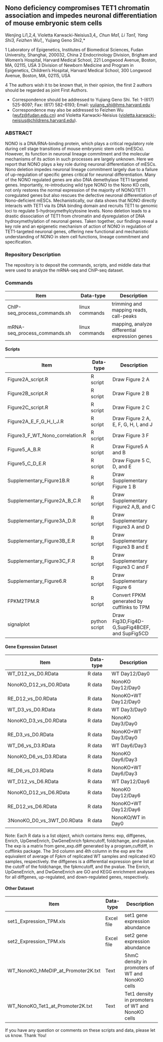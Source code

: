 ## Nono deficiency compromises TET1 chromatin association and impedes neuronal differentiation of mouse embryonic stem cells

Wenjing Li1,2,4, Violetta Karwacki-Neisius3,4,*, Chun Ma1, Li Tan1, Yang Shi3, Feizhen Wu1,*, Yujiang Geno Shi2,*

1 Laboratory of Epigenetics, Institutes of Biomedical Sciences, Fudan University, Shanghai, 200032, China
2 Endocrinology Division, Brigham and Women’s Hospital, Harvard Medical School, 221 Longwood Avenue, Boston, MA, 02115, USA
3 Division of Newborn Medicine and Program in Epigenetics, Children’s Hospital, Harvard Medical School, 300 Longwood Avenue, Boston, MA, 02115, USA

4 The authors wish it to be known that, in their opinion, the first 2 authors should be regarded as joint First Authors.

* Correspondence should be addressed to Yujiang Geno Shi. Tel: 1-(617) 525-8097; Fax: (617) 582-6193; Email: yujiang_shi@hms.harvard.edu
* Correspondence may also be addressed to Feizhen Wu (wufz@fudan.edu.cn) and Violetta Karwacki-Neisius (violetta.karwacki-neisius@childrens.harvard.edu).


### ABSTRACT
NONO is a DNA/RNA-binding protein, which plays a critical regulatory role during cell stage transitions of mouse embryonic stem cells (mESCs). However, its function in neuronal lineage commitment and the molecular mechanisms of its action in such processes are largely unknown. Here we report that NONO plays a key role during neuronal differentiation of mESCs. Nono deletion impedes neuronal lineage commitment largely due to a failure of up-regulation of specific genes critical for neuronal differentiation. Many of the NONO regulated genes are also DNA demethylase TET1 targeted genes. Importantly, re-introducing wild type NONO to the Nono KO cells, not only restores the normal expression of the majority of NONO/TET1 coregulated genes but also rescues the defective neuronal differentiation of Nono-deficient mESCs. Mechanistically, our data shows that NONO directly interacts with TET1 via its DNA binding domain and recruits TET1 to genomic loci to regulate 5-hydroxymethylcytosine levels. Nono deletion leads to a drastic dissociation of TET1 from chromatin and dysregulation of DNA hydroxymethylation of neuronal genes. Taken together, our findings reveal a key role and an epigenetic mechanism of action of NONO in regulation of TET1-targeted neuronal genes, offering new functional and mechanistic understanding of NONO in stem cell functions, lineage commitment and specification.

### Repository Description
The repository is to deposit the commands, scripts, and middle data that were used to analyze the mRNA-seq and ChIP-seq dataset.

### Commands
|  Item   | Data-type |Description  |
|  ----   | ----  | ----  |
|ChIP-seq_process_commands.sh|linux commands|trimming and mapping reads, call-peaks|  
|mRNA-seq_process_commands.sh|linux commands|mapping, analyze differential expression genes|

#### Scripts

|  Item   | Data-type |Description  |
|  ----   | ----  | ----  |
|Figure2A_script.R |R script|Draw Figure 2 A|
|Figure2B_script.R |R script|Draw Figure 2 B|
|Figure2C_script.R |R script|Draw Figure 2 C|
|Figure2A_E_F_G_H_I_J.R|R script|Draw Figure 2 A, E, F, G, H, I, and J|
|Figure3_F_WT_Nono_correlation.R |R script|Draw Figure 3 F|
|Figure5_A_B.R |R script|Draw Figure5 A and B|
|Figure5_C_D_E.R |R script|Draw Figure 5 C, D, and E|
|Supplementary_Figure1B.R|R script|Draw Supplementary Figure 1 B |
|Supplementary_Figure2A_B_C.R |R script|Draw Supplementary Figure2 A,B, and C|
|Supplementary_Figure3A_D.R |R script|Draw Supplementary Figure3 A and D|
|Supplementary_Figure3B_E.R |R script|Draw Supplementary Figure3 B and E|
|Supplementary_Figure3C_F.R |R script|Draw Supplementary Figure3 C and F|
|Supplementary_Figure6.R|R script|Draw Supplementary Figure 6 |
|FPKM2TPM.R|R script|Convert FPKM generated by cufflinks to TPM|
|signalplot|python script|Draw Fig3D,Fig4D-G,SupFig4BCEF, and SupFig5CD|

#### Gene Expression Dataset

|Item|Data-type|Description|
|  ----   |   ----  |     ----  |
|WT_D12_vs_D0.RData|R data|WT Day12/Day0|
|NonoKO_D12_vs_D0.RData|R data|NonoKO Day12/Day0|
|RE_D12_vs_D0.RData|R data|NonoKO+WT Day12/Day0|
|WT_D3_vs_D0.RData|R data|WT Day3/Day0|
|NonoKO_D3_vs_D0.RData|R data|NonoKO Day3/Day0|
|RE_D3_vs_D0.RData|R data|NonoKO+WT Day3/Day0|
|WT_D6_vs_D3.RData|R data|WT Day6/Day3|
|NonoKO_D6_vs_D3.RData|R data|NonoKO Day6/Day3|
|RE_D6_vs_D3.RData|R data|NonoKO+WT Day6/Day3|
|WT_D12_vs_D6.RData|R data|WT Day12/Day6|
|NonoKO_D12_vs_D6.RData|R data|NonoKO Day12/Day6|
|RE_D12_vs_D6.RData|R data|NonoKO+WT Day12/Day6|
|3NonoKO_D0_vs_3WT_D0.RData|R data|NonoKO/WT in Day0|

Note: Each R data is a list object, which contains items: exp, diffgenes, Enrich, UpGeneEnrich, DwGeneEnrich fpkmcutoff, foldchange, and pvalue. The exp is a matrix from gene_exp.diff generated by a program,cuffdiff, in cufflinks package. The 3rd column and 4th column in the exp are the equivalent of average of Fpkm of replicated WT samples and replicated KO samples, respectively. the diffgenes is a differential expression gene list at the cutoff of the foldchange, the fpkmcutoff, and the pvalue. The Enrich, UpGeneEnrich, and DwGeneEnrich are GO and KEGG enrichment analyses for all diffgenes, up-regulated, and down-regulated genes, respectively.


#### Other Dataset
|Item|Data-type|Description|
|  ----   |   ----  |     ----  |
|set1_Expression_TPM.xls|Excel file|set1 gene expression abundance|  
|set2_Expression_TPM.xls|Excel file|set2 gene expression abundance|
|WT_NonoKO_hMeDIP_at_Promoter2K.txt|Text| 5hmC density in promoters of WT and NonoKO cells|  
|WT_NonoKO_Tet1_at_Promoter2K.txt|Text| Tet1 density in promoters of WT and NonoKO cells| 

If you have any question or comments on these scripts and data, please let us know. Thank You!
